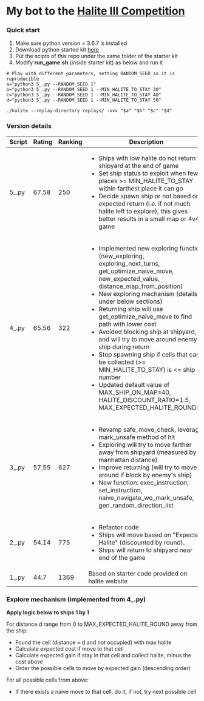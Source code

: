 # My bot to the [Halite III Competition](https://halite.io/) 

### Quick start
1. Make sure python version = 3.6.7 is installed
2. Download python started kit [here](https://halite.io/learn-programming-challenge/downloads)
3. Put the scipts of this repo under the same folder of the starter kit
4. Modify **run_game.sh** (inside starter kit) as below and run it

```shell
# Play with different parameters, setting RANDOM_SEED so it is reproducible
a="python3 5_.py --RANDOM_SEED 1"
b="python3 5_.py --RANDOM_SEED 1 --MIN_HALITE_TO_STAY 30"
c="python3 5_.py --RANDOM_SEED 1 --MIN_HALITE_TO_STAY 40"
d="python3 5_.py --RANDOM_SEED 1 --MIN_HALITE_TO_STAY 50"

./halite --replay-directory replays/ -vvv "$a" "$b" "$c" "$d"
```

### Version details
| Script  | Rating | Ranking | Description |
| --- | --- | --- | --- |
| 5_.py  | 67.58 | 250 | <ul><li>Ships with low halite do not return to shipyard at the end of game</li><li>Set ship status to exploit when few places >= MIN_HALITE_TO_STAY within farthest place it can go</li><li>Decide spawn ship or not based on expected return (i.e. if not much halite left to explore), this gives better results in a small map or 4v4 game</li></ul> |
| 4_.py  | 65.56 | 322 | <ul><li>Implemented new exploring function (new_exploring, exploring_next_turns, get_optimize_naive_move, new_expected_value, distance_map_from_position)</li><li>New exploring mechanism (details under below sections)</li><li>Returning ship will use get_optimize_naive_move to find path with lower cost</li><li>Avoided blocking ship at shipyard, and will try to move around enemy ship during return</li><li>Stop spawning ship if cells that can be collected (>= MIN_HALITE_TO_STAY) is <= ship number</li><li>Updated default value of MAX_SHIP_ON_MAP=40, HALITE_DISCOUNT_RATIO=1.5, MAX_EXPECTED_HALITE_ROUND=8</li></ul> |
| 3_.py  | 57.55 | 627 | <ul><li>Revamp safe_move_check, leverage mark_unsafe method of hlt</li><li>Exploring will try to move farther away from shipyard (measured by manhattan distance)</li><li>Improve returning (will try to move around if block by enemy's ship)</li><li>New function: exec_instruction, set_instruction, naive_navigate_wo_mark_unsafe, gen_random_direction_list</li></ul> |
| 2_.py  | 54.14 | 775 | <ul><li>Refactor code</li><li>Ships will move based on "Expected Halite" (discounted by round). </li><li>Ships will return to shipyard near end of the game</li></ul> |
| 1_.py  | 44.7 | 1369 | Based on starter code provided on halite website |

### Explore mechanism (implemented from 4_.py)
**Apply logic below to ships 1 by 1**
  
For distance d range from 0 to MAX_EXPECTED_HALITE_ROUND away from the ship:  
* Found the cell (distance = d and not occupied) with max halite
* Calculate expected cost if move to that cell  
* Calculate expected gain if stay in that cell and collect halite, minus the cost above  
* Order the possible cells to move by expected gain (descending order)  

For all possible cells from above:
* If there exists a naive move to that cell, do it, if not, try next possible cell             